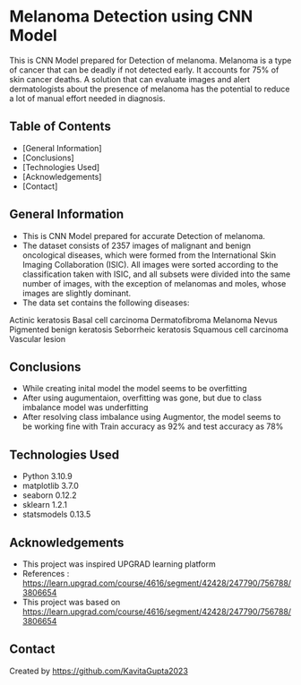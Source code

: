 # Melanoma Detection using CNN Model
This is CNN Model prepared for Detection of  melanoma. Melanoma is a type of cancer that can be deadly if not detected early. It accounts for 75% of skin cancer deaths. 
A solution that can evaluate images and alert dermatologists about the presence of melanoma has the potential to reduce a lot of manual effort needed in diagnosis.

## Table of Contents
* [General Information]
* [Conclusions]
* [Technologies Used]
* [Acknowledgements]
* [Contact]


## General Information
- This is CNN Model prepared for accurate Detection of  melanoma.
- The dataset consists of 2357 images of malignant and benign oncological diseases, which were formed from the International Skin Imaging Collaboration (ISIC). 
   All images were sorted according to the classification taken with ISIC, and all subsets were divided into the same number of images, with the exception of melanomas and moles, whose images are slightly dominant.
-  The data set contains the following diseases:

Actinic keratosis
Basal cell carcinoma
Dermatofibroma
Melanoma
Nevus
Pigmented benign keratosis
Seborrheic keratosis
Squamous cell carcinoma
Vascular lesion
 

<!-- You don't have to answer all the questions - just the ones relevant to your project. -->

## Conclusions
- While creating inital model the model seems to be overfitting
- After using augumentaion, overfitting was gone, but due to class imbalance model was underfitting
- After resolving class imbalance using Augmentor, the model seems to be working fine with Train accuracy as 92% and test accuracy as 78%
  


## Technologies Used
- Python 3.10.9
- matplotlib 3.7.0
- seaborn 0.12.2
- sklearn 1.2.1
- statsmodels 0.13.5


## Acknowledgements
- This project was inspired UPGRAD learning platform
- References : https://learn.upgrad.com/course/4616/segment/42428/247790/756788/3806654
- This project was based on https://learn.upgrad.com/course/4616/segment/42428/247790/756788/3806654


## Contact
Created by https://github.com/KavitaGupta2023 


